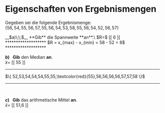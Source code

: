 <!--
version:  0.0.1

language: de

@style
main > *:not(:last-child) {
  margin-bottom: 3rem;
}

input {
    text-align: center;
}

.flex-container {
    display: flex;
    flex-wrap: wrap;
    align-items: stretch;
    gap: 20px;
}

.flex-child {
    flex: 1;
    min-width: 350px;
    margin-right: 20px;
}

@media (max-width: 400px) {
    .flex-child {
        flex: 100%;
        margin-right: 0;
    }
}
@end

formula: \carry   \textcolor{red}{\scriptsize #1}
formula: \digit   \rlap{\carry{#1}}\phantom{#2}#2
formula: \permil  \text{‰}

import: https://raw.githubusercontent.com/LiaTemplates/Tikz-Jax/main/README.md

script: https://cdn.jsdelivr.net/gh/LiaTemplates/Tikz-Jax@main/dist/index.js


tags: Spannweite, arithmetisches Mittel, Median, sehr leicht, niedrig, Angeben

comment: Bestimme die Eigenschaften von gegebenen Ergebnismengen.

author: Martin Lommatzsch

-->




# Eigenschaften von Ergebnismengen

Gegeben sei die folgende Ergebnismenge: \
$\{ 56,54,55,56,57,55,56,54,53,58,55,56,54,52,56,57 \}$
<br>

<section class="flex-container">

<div class="flex-child">
__$a)\;\;$__ **Gib** die Spannweite **an**.\
$R=$ [[  6  ]]
*******************
$R = x_{max} - x_{min} = 58 - 52 = 8$
*******************

<br>
</div>
<div class="flex-child">

__$b)\;\;$__ **Gib** den Median **an**.\
$\tilde{x}=$ [[ 55  ]]
*******************
$\{ 52,53,54,54,54,55,55,\textcolor{red}{55},56,56,56,56,57,57,58  \}$
*******************

<br>
</div>
<div class="flex-child">

__$c)\;\;$__ **Gib** das arithmetische Mittel **an**.\
$\bar{x}=$ [[  51,6  ]]

<br>
</div> 

</section>

<br>
<br>
<br>
<br>


